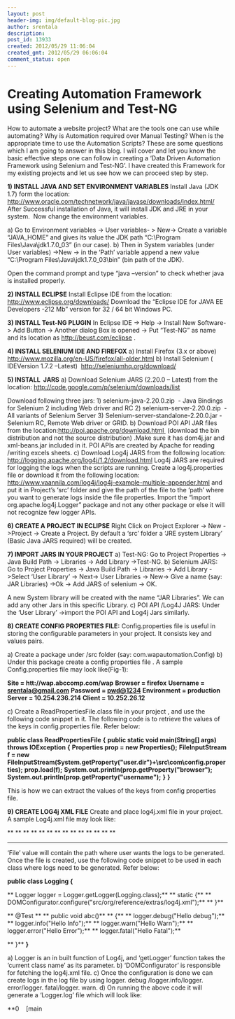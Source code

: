 ```yaml
---
layout: post
header-img: img/default-blog-pic.jpg
author: srentala
description: 
post_id: 13933
created: 2012/05/29 11:06:04
created_gmt: 2012/05/29 06:06:04
comment_status: open
---
```


# Creating Automation Framework using Selenium and Test-NG

How to automate a website project? What are the tools one can use while automating? Why is Automation required over Manual Testing? When is the appropriate time to use the Automation Scripts? These are some questions which I am going to answer in this blog. I will cover and let you know the basic effective steps one can follow in creating a ‘Data Driven Automation Framework using Selenium and Test-NG’. I have created this Framework for my existing projects and let us see how we can proceed step by step. 

**1) INSTALL JAVA AND SET ENVIRONMENT VARIABLES** Install Java (JDK 1.7) form the location: <http://www.oracle.com/technetwork/java/javase/downloads/index.html/> After Successful installation of Java, it will install JDK and JRE in your system.  Now change the environment variables.

a) Go to Environment variables -> User variables- > New-> Create a variable “JAVA_HOME” and gives its value the JDK path “C:\Program Files\Java\jdk1.7.0_03” (in our case). b) Then in System variables (under User variables) ->New -> in the ‘Path’ variable append a new value “C:\Program Files\Java\jdk1.7.0_03\bin” (bin path of the JDK).

Open the command prompt and type “java –version” to check whether java is installed properly.

**2) INSTALL ECLIPSE** Install Eclipse IDE from the location: <http://www.eclipse.org/downloads/> Download the “Eclipse IDE for JAVA EE Developers -212 Mb” version for 32 / 64 bit Windows PC.

**3) INSTALL Test-NG PLUGIN** In Eclipse IDE -> Help -> Install New Software-> Add Button -> Another dialog Box is opened -> Put “Test-NG” as name and its location as <http://beust.com/eclipse> .

**4) INSTALL SELENIUM IDE AND FIREFOX** a) Install Firefox (3.x or above)  <http://www.mozilla.org/en-US/firefox/all-older.html> b) Install Selenium ( IDEVersion 1.7.2 –Latest)  <http://seleniumhq.org/download/>

**5) INSTALL  JARS** a) Download Selenium JARS (2.20.0 – Latest) from the location: <http://code.google.com/p/selenium/downloads/list>

Download following three jars: 1) selenium-java-2.20.0.zip  - Java Bindings for Selenium 2 including Web driver and RC 2) selenium-server-2.20.0.zip  - All variants of Selenium Server 3) Selenium-server-standalone-2.20.0.jar - Selenium RC, Remote Web driver or GRID. b) Download POI API JAR files from the location:http://poi.apache.org/download.html  (download the bin distribution and not the source distribution) .Make sure it has dom4j.jar and xml-beans.jar included in it. POI APIs are created by Apache for reading /writing excels sheets. c) Download Log4j JARS from the following location: <http://logging.apache.org/log4j/1.2/download.html> Log4j JARS are required for logging the logs when the scripts are running. Create a log4j.properties file or download it from the following location: <http://www.vaannila.com/log4j/log4j-example-multiple-appender.html> and put it in Project’s ‘src’ folder and give the path of the file to the ‘path’ where you want to generate logs inside the file properties. Import the “import org.apache.log4j.Logger” package and not any other package or else it will not recognize few logger APIs.

**6) CREATE A PROJECT IN ECLIPSE** Right Click on Project Explorer -> New ->Project -> Create a Project. By default a ‘src’ folder a ‘JRE system Library’ (Basic Java JARS required) will be created.

**7) IMPORT JARS IN YOUR PROJECT** a) Test-NG: Go to Project Properties -> Java Build Path -> Libraries -> Add Library ->Test-NG. b) Selenium JARS:  Go to Project Properties -> Java Build Path -> Libraries -> Add Library ->Select ‘User Library’ -> Next-> User Libraries -> New-> Give a name (say: JAR Libraries) ->Ok -> Add JARS of selenium -> OK.

A new System library will be created with the name “JAR Libraries”. We can add any other Jars in this specific Library. c) POI API /Log4J JARS: Under the ‘User Library’ ->import the POI API and Log4j Jars similarly.

**8) CREATE CONFIG PROPERTIES FILE:** Config.properties file is useful in storing the configurable parameters in your project. It consists key and values pairs.

a) Create a package under /src folder (say: com.wapautomation.Config) b) Under this package create a config properties file . A sample Config.properties file may look like(Fig-1):

**Site = htt://wap.abccomp.com/wap** **Browser = firefox** **Username = [srentala@gmail.com][1]** **Password = [pwd@1234][2]** **Environment = production** **Server = 10.254.236.214** **Client = 10.252.26.12**

c) Create a ReadPropertiesFile.class file in your project , and use the following code snippet in it. The following code is to retrieve the values of the keys in config.properties file. Refer below:

**public class ReadPropertiesFile** **{** **public static void main(String[] args) throws IOException** **{** **Properties prop = new Properties();** **FileInputStream f = new FileInputStream(System.getProperty("user.dir")+\src\com\config.properties);** **prop.load(f);** **System.out.println(prop.getProperty("browser");** **System.out.println(prop.getProperty("username");** **}** **}**

This is how we can extract the values of the keys from config properties file.

**9) CREATE LOG4j XML FILE** Create and place log4j.xml file in your project. A sample Log4j.xml file may look like:

**<appender name="FA">** ** <param name="File" value="src/org/reference/extras/loggers.log"/>** ** <param name="Append" value="false" />** ** <param name="Threshold" value="ALL"/>** ** <layout>** ** <param name="ConversionPattern" value="%-4r [%t] %-5p %c %x - %m%n"/>** ** </layout>** ** </appender>**

** **

‘File’ value will contain the path where user wants the logs to be generated. Once the file is created, use the following code snippet to be used in each class where logs need to be generated. Refer below:

**public class Logging {**

** Logger logger = Logger.getLogger(Logging.class);** ** static {** ** DOMConfigurator.configure("src/org/reference/extras/log4j.xml");** ** }**

** @Test ** ** public void abc()** ** {** ** logger.debug("Hello debug");** ** logger.info("Hello Info");** ** logger.warn("Hello Warn");** ** logger.error("Hello Error");** ** logger.fatal("Hello Fatal");**

** }** **}**

a) Logger is an in built function of Log4j, and ‘getLogger’ function takes the ‘current class name’ as its parameter. b) ‘DOMConfigurator’ is responsible for fetching the log4j.xml file. c) Once the configuration is done we can create logs in the log file by using logger. debug /logger.info/logger. error/logger. fatal/logger. warn. d) On running the above code it will generate a ‘Logger.log’ file which will look like:

**0    [main

   [1]: mailto:srentala@gmail.com
   [2]: mailto:pwd@1234